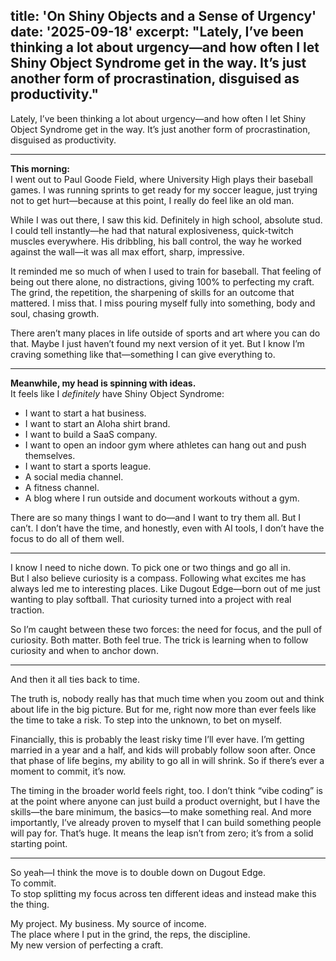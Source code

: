title: 'On Shiny Objects and a Sense of Urgency'
date: '2025-09-18'
excerpt: "Lately, I’ve been thinking a lot about urgency—and how often I let Shiny Object Syndrome get in the way. It’s just another form of procrastination, disguised as productivity."
---

Lately, I’ve been thinking a lot about urgency—and how often I let Shiny Object Syndrome get in the way. It’s just another form of procrastination, disguised as productivity.

---

**This morning:**  
I went out to Paul Goode Field, where University High plays their baseball games. I was running sprints to get ready for my soccer league, just trying not to get hurt—because at this point, I really do feel like an old man.

While I was out there, I saw this kid. Definitely in high school, absolute stud. I could tell instantly—he had that natural explosiveness, quick-twitch muscles everywhere. His dribbling, his ball control, the way he worked against the wall—it was all max effort, sharp, impressive.

It reminded me so much of when I used to train for baseball. That feeling of being out there alone, no distractions, giving 100% to perfecting my craft. The grind, the repetition, the sharpening of skills for an outcome that mattered. I miss that. I miss pouring myself fully into something, body and soul, chasing growth.

There aren’t many places in life outside of sports and art where you can do that. Maybe I just haven’t found my next version of it yet. But I know I’m craving something like that—something I can give everything to.

---

**Meanwhile, my head is spinning with ideas.**  
It feels like I *definitely* have Shiny Object Syndrome:

- I want to start a hat business.
- I want to start an Aloha shirt brand.
- I want to build a SaaS company.
- I want to open an indoor gym where athletes can hang out and push themselves.
- I want to start a sports league.
- A social media channel.
- A fitness channel.
- A blog where I run outside and document workouts without a gym.

There are so many things I want to do—and I want to try them all. But I can’t. I don’t have the time, and honestly, even with AI tools, I don’t have the focus to do all of them well.

---

I know I need to niche down. To pick one or two things and go all in.  
But I also believe curiosity is a compass. Following what excites me has always led me to interesting places. Like Dugout Edge—born out of me just wanting to play softball. That curiosity turned into a project with real traction.

So I’m caught between these two forces: the need for focus, and the pull of curiosity. Both matter. Both feel true. The trick is learning when to follow curiosity and when to anchor down.

---

And then it all ties back to time.

The truth is, nobody really has that much time when you zoom out and think about life in the big picture. But for me, right now more than ever feels like the time to take a risk. To step into the unknown, to bet on myself.

Financially, this is probably the least risky time I’ll ever have. I’m getting married in a year and a half, and kids will probably follow soon after. Once that phase of life begins, my ability to go all in will shrink. So if there’s ever a moment to commit, it’s now.

The timing in the broader world feels right, too. I don’t think “vibe coding” is at the point where anyone can just build a product overnight, but I have the skills—the bare minimum, the basics—to make something real. And more importantly, I’ve already proven to myself that I can build something people will pay for. That’s huge. It means the leap isn’t from zero; it’s from a solid starting point.

---

So yeah—I think the move is to double down on Dugout Edge.  
To commit.  
To stop splitting my focus across ten different ideas and instead make this the thing.

My project. My business. My source of income.  
The place where I put in the grind, the reps, the discipline.  
My new version of perfecting a craft.
